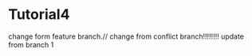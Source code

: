 # Tutorial4

change form feature branch.//
change from conflict branch!!!!!!!!
update from branch 1
